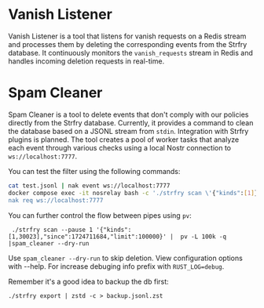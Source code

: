 # Vanish Listener

Vanish Listener is a tool that listens for vanish requests on a Redis stream and processes them by deleting the corresponding events from the Strfry database. It continuously monitors the `vanish_requests` stream in Redis and handles incoming deletion requests in real-time.

# Spam Cleaner

Spam Cleaner is a tool to delete events that don't comply with our policies directly from the Strfry database. Currently, it provides a command to clean the database based on a JSONL stream from `stdin`. Integration with Strfry plugins is planned. The tool creates a pool of worker tasks that analyze each event through various checks using a local Nostr connection to `ws://localhost:7777`.

You can test the filter using the following commands:

```sh
cat test.jsonl | nak event ws://localhost:7777
docker compose exec -it nosrelay bash -c './strfry scan \'{"kinds":[1]}\' | spam_cleaner'
nak req ws://localhost:7777
```

You can further control the flow between pipes using `pv`:
```
 ./strfry scan --pause 1 '{"kinds":[1,30023],"since":1724711684,"limit":100000}' |  pv -L 100k -q |spam_cleaner --dry-run
 ```

Use `spam_cleaner --dry-run` to skip deletion. View configuration options with --help. For increase debuging info prefix with `RUST_LOG=debug`.

Remember it's a good idea to backup the db first:
```
./strfry export | zstd -c > backup.jsonl.zst
```